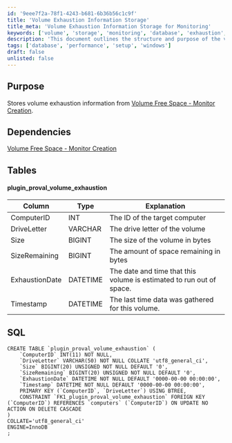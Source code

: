 ```yaml
---
id: '9eee7f2a-78f1-4243-b681-6b36b56c1c9f'
title: 'Volume Exhaustion Information Storage'
title_meta: 'Volume Exhaustion Information Storage for Monitoring'
keywords: ['volume', 'storage', 'monitoring', 'database', 'exhaustion', 'space']
description: 'This document outlines the structure and purpose of the volume exhaustion information storage, detailing the necessary SQL table and its dependencies for effective monitoring of disk space on target computers.'
tags: ['database', 'performance', 'setup', 'windows']
draft: false
unlisted: false
---
```

## Purpose

Stores volume exhaustion information from [Volume Free Space - Monitor Creation](https://proval.itglue.com/DOC-5078775-9655085).

## Dependencies

[Volume Free Space - Monitor Creation](https://proval.itglue.com/DOC-5078775-9655085)

## Tables

#### plugin_proval_volume_exhaustion

| Column          | Type    | Explanation                                                                 |
|-----------------|---------|-----------------------------------------------------------------------------|
| ComputerID      | INT     | The ID of the target computer                                               |
| DriveLetter     | VARCHAR | The drive letter of the volume                                              |
| Size            | BIGINT  | The size of the volume in bytes                                            |
| SizeRemaining   | BIGINT  | The amount of space remaining in bytes                                      |
| ExhaustionDate  | DATETIME| The date and time that this volume is estimated to run out of space.       |
| Timestamp       | DATETIME| The last time data was gathered for this volume.                           |

## SQL

```
CREATE TABLE `plugin_proval_volume_exhaustion` (
    `ComputerID` INT(11) NOT NULL,
    `DriveLetter` VARCHAR(50) NOT NULL COLLATE 'utf8_general_ci',
    `Size` BIGINT(20) UNSIGNED NOT NULL DEFAULT '0',
    `SizeRemaining` BIGINT(20) UNSIGNED NOT NULL DEFAULT '0',
    `ExhaustionDate` DATETIME NOT NULL DEFAULT '0000-00-00 00:00:00',
    `Timestamp` DATETIME NOT NULL DEFAULT '0000-00-00 00:00:00',
    PRIMARY KEY (`ComputerID`, `DriveLetter`) USING BTREE,
    CONSTRAINT `FK1_plugin_proval_volume_exhaustion` FOREIGN KEY (`ComputerID`) REFERENCES `computers` (`ComputerID`) ON UPDATE NO ACTION ON DELETE CASCADE
)
COLLATE='utf8_general_ci'
ENGINE=InnoDB
;
```












